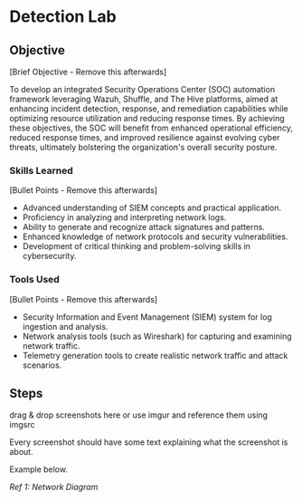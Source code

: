 # Detection Lab

## Objective
[Brief Objective - Remove this afterwards]

To develop an integrated Security Operations Center (SOC) automation framework leveraging Wazuh, Shuffle, and The Hive platforms, aimed at enhancing incident detection, response, and remediation capabilities while optimizing resource utilization and reducing response times.
By achieving these objectives, the SOC will benefit from enhanced operational efficiency, reduced response times, and improved resilience against evolving cyber threats, ultimately bolstering the organization's overall security posture.

### Skills Learned
[Bullet Points - Remove this afterwards]

- Advanced understanding of SIEM concepts and practical application.
- Proficiency in analyzing and interpreting network logs.
- Ability to generate and recognize attack signatures and patterns.
- Enhanced knowledge of network protocols and security vulnerabilities.
- Development of critical thinking and problem-solving skills in cybersecurity.

### Tools Used
[Bullet Points - Remove this afterwards]

- Security Information and Event Management (SIEM) system for log ingestion and analysis.
- Network analysis tools (such as Wireshark) for capturing and examining network traffic.
- Telemetry generation tools to create realistic network traffic and attack scenarios.

## Steps
drag & drop screenshots here or use imgur and reference them using imgsrc

Every screenshot should have some text explaining what the screenshot is about.

Example below.

*Ref 1: Network Diagram*
